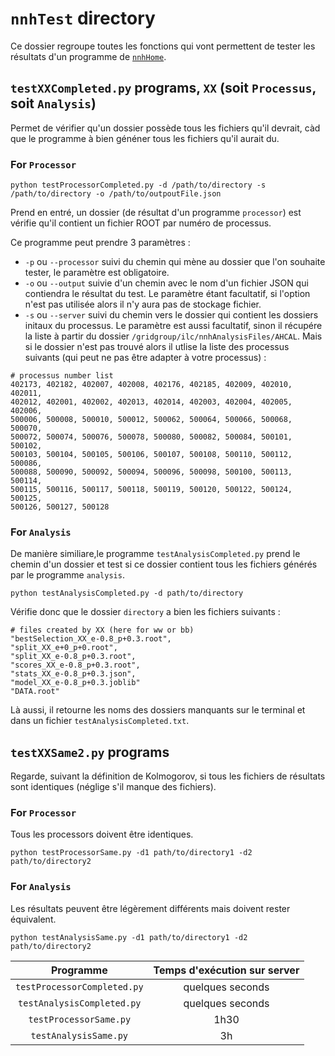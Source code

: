 # `nnhTest` directory

Ce dossier regroupe toutes les fonctions qui vont permettent de tester les résultats d'un programme de [`nnhHome`](../nnhHome).

## `testXXCompleted.py` programs, `XX` (soit `Processus`, soit `Analysis`)
Permet de vérifier qu'un dossier possède tous les fichiers qu'il devrait, càd que le programme à bien généner tous les fichiers qu'il aurait du.

### For `Processor`

```
python testProcessorCompleted.py -d /path/to/directory -s /path/to/directory -o /path/to/outpoutFile.json
```
Prend en entré, un dossier (de résultat d'un programme `processor`) est vérifie qu'il contient un fichier ROOT par numéro de processus.

Ce programme peut prendre 3 paramètres :
- `-p` ou `--processor`  suivi du chemin qui mène au dossier que l'on souhaite tester, le paramètre est obligatoire.
- `-o` ou `--output` suivie d'un chemin avec le nom d'un fichier JSON qui contiendra le résultat du test. Le paramètre étant facultatif, si l'option n'est pas utilisée alors il n'y aura pas de stockage fichier.
- `-s` ou `--server` suivi du chemin vers le dossier qui contient les dossiers initaux du processus. Le paramètre est aussi facultatif, sinon il récupére la liste à partir du dossier `/gridgroup/ilc/nnhAnalysisFiles/AHCAL`. Mais si le dossier n'est pas trouvé alors il utlise la liste des processus suivants (qui peut ne pas être adapter à votre processus) :
```
# processus number list
402173, 402182, 402007, 402008, 402176, 402185, 402009, 402010, 402011, 
402012, 402001, 402002, 402013, 402014, 402003, 402004, 402005, 402006, 
500006, 500008, 500010, 500012, 500062, 500064, 500066, 500068, 500070, 
500072, 500074, 500076, 500078, 500080, 500082, 500084, 500101, 500102, 
500103, 500104, 500105, 500106, 500107, 500108, 500110, 500112, 500086, 
500088, 500090, 500092, 500094, 500096, 500098, 500100, 500113, 500114, 
500115, 500116, 500117, 500118, 500119, 500120, 500122, 500124, 500125, 
500126, 500127, 500128
```

### For `Analysis`

De manière similiare,le programme `testAnalysisCompleted.py` prend le chemin d'un dossier et 
test si ce dossier contient tous les fichiers générés par le programme `analysis`.
```
python testAnalysisCompleted.py -d path/to/directory
```
Vérifie donc que le dossier `directory` a bien les fichiers suivants :
```
# files created by XX (here for ww or bb)
"bestSelection_XX_e-0.8_p+0.3.root", 
"split_XX_e+0_p+0.root",
"split_XX_e-0.8_p+0.3.root",
"scores_XX_e-0.8_p+0.3.root",
"stats_XX_e-0.8_p+0.3.json",
"model_XX_e-0.8_p+0.3.joblib"
"DATA.root"
```
Là aussi, il retourne les noms des dossiers manquants sur le terminal et dans un fichier `testAnalysisCompleted.txt`.

## `testXXSame2.py` programs
Regarde, suivant la définition de Kolmogorov, si tous les fichiers de résultats sont identiques (néglige s'il manque des fichiers).

### For `Processor`
Tous les processors doivent être identiques.
```
python testProcessorSame.py -d1 path/to/directory1 -d2 path/to/directory2
```

### For `Analysis`
Les résultats peuvent être légèrement différents mais doivent rester équivalent.
```
python testAnalysisSame.py -d1 path/to/directory1 -d2 path/to/directory2
```

| Programme | Temps d'exécution sur server | 
| :---: | :---: |
| `testProcessorCompleted.py` | quelques seconds |
| `testAnalysisCompleted.py` | quelques seconds |
| `testProcessorSame.py` | 1h30 |
| `testAnalysisSame.py` | 3h |
